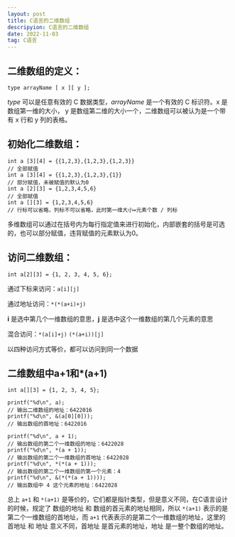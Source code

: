 ```yaml
---
layout: post
title: C语言的二维数组
descripyion: C语言的二维数组
date: 2022-11-03 
tag: C语言
---
```

## 二维数组的定义：

```c_cpp
type arrayName [ x ][ y ];
```

*type* 可以是任意有效的 C 数据类型，*arrayName* 是一个有效的 C 标识符。x 是数组第一维的大小，  y 是数组第二维的大小一个，二维数组可以被认为是一个带有 x 行和 y 列的表格。

## 初始化二维数组：

```c_cpp
int a [3][4] = {{1,2,3},{1,2,3},{1,2,3}}
// 全部赋值
int a [3][4] = {{1,2,3},{1,2,3},{1}}
// 部分赋值，未被赋值的默认为0
int a [2][3] = {1,2,3,4,5,6}
// 全部赋值
int a [][3] = {1,2,3,4,5,6}
// 行标可以省略，列标不可以省略，此时第一维大小=元素个数 / 列标
```

多维数组可以通过在括号内为每行指定值来进行初始化，内部嵌套的括号是可选的，也可以部分赋值，违背赋值的元素默认为0。

## 访问二维数组：

```c_cpp
int a[2][3] = {1, 2, 3, 4, 5, 6};
```

通过下标来访问：`a[i][j]`

通过地址访问：`*(*(a+i)+j)`

**i** 是选中第几个一维数组的意思，**j** 是选中这个一维数组的第几个元素的意思

混合访问：`*(a[i]+j)` `(*(a+i))[j]`

以四种访问方式等价，都可以访问到同一个数据

## 二维数组中a+1和*(a+1)

```c_cpp
int a[][3] = {1, 2, 3, 4, 5};

printf("%d\n", a);
// 输出二维数组的地址：6422016
printf("%d\n", &(a[0][0]));
// 输出数组的首地址：6422016

printf("%d\n", a + 1);
// 输出数组的第二个一维数组的地址：6422028
printf("%d\n", *(a + 1));
// 输出数组的第二个一维数组的首地址：6422028
printf("%d\n", *(*(a + 1)));
// 输出数组的第二个一维数组的第一个元素：4
printf("%d\n", &(*(*(a + 1))));
// 输出数组中 4 这个元素的地址：6422028
```

总上 `a+1` 和 `*(a+1)` 是等价的，它们都是指针类型，但是意义不同，在C语言设计的时候，规定了 数组的地址 和 数组的首元素的地址相同，所以 `*(a+1)` 表示的是第二个一维数组的首地址，而 `a+1` 代表表示的是第二个一维数组的地址，这里的 首地址 和 地址 意义不同，首地址 是首元素的地址，地址 是一整个数组的地址。